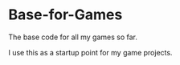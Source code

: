 # Base-for-Games
The base code for all my games so far.

I use this as a startup point for my game projects.